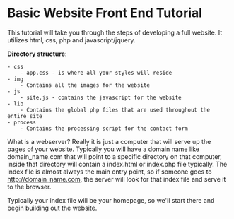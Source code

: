 # Basic Website Front End Tutorial

This tutorial will take you through the steps of developing a full website. It utilizes html, css, php and javascript/jquery.

**Directory structure**:
```
- css
    - app.css - is where all your styles will reside
- img
    - Contains all the images for the website
- js
    - site.js - contains the javascript for the website 
- lib
    - Contains the global php files that are used throughout the entire site
- process
    - Contains the processing script for the contact form
```

What is a webserver? Really it is just a computer that will serve up the pages of your website. Typically you will have a domain name like domain_name.com that will point to a specific directory on that computer, inside that directory will contain a index.html or index.php file typically. The index file is almost always the main entry point, so if someone goes to http://domain_name.com, the server will look for that index file and serve it to the browser.

Typically your index file will be your homepage, so we'll start there and begin building out the website.